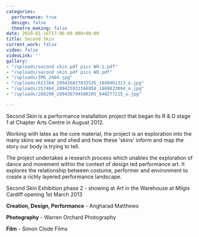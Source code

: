 ```yaml
---
categories:
  performance: true
  design: false
  theatre_making: false
date: 2020-01-16T17:06:09.000+00:00
title: Second Skin
current_work: false
video: false
videoLink: ''
gallery:
- "/uploads/second skin pdf pics WO-1.pdf"
- "/uploads/second skin pdf pics WO.pdf"
- "/uploads/IMG_2464.jpg"
- "/uploads/621384_289426827833535_1049461313_o.jpg"
- "/uploads/257404_289425931166958_1869823094_o.jpg"
- "/uploads/266290_289426794500205_948277215_o.jpg"

---
```

Second Skin is a performance installation project that began its R & D stage 1 at Chapter Arts Centre in August 2012. 

Working with latex as the core material, the project is an exploration into the many skins we wear and shed and how these 'skins' inform and map the story our body is trying to tell.  

The project undertakes a research process which unables the exploration of dance and movement within the context of design led performance art. It explores the relationship between costume, performer and environment to create a richly layered performance landscape. 

Second Skin Exhibition phase 2 - showing at Art in the Warehouse at Milgis Cardiff opening 1st March 2013

**Creation, Design, Performance** - Angharad Matthews

**Photography** - Warren Orchard Photography

**Film** - Simon Clode Films